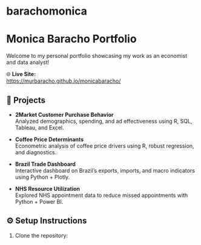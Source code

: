# barachomonica

# Monica Baracho Portfolio

Welcome to my personal portfolio showcasing my work as an economist and data analyst!

🌐 **Live Site:**  
https://murbaracho.github.io/monicabaracho/

## 📂 Projects

- **2Market Customer Purchase Behavior**  
  Analyzed demographics, spending, and ad effectiveness using R, SQL, Tableau, and Excel.

- **Coffee Price Determinants**  
  Econometric analysis of coffee price drivers using R, robust regression, and diagnostics.

- **Brazil Trade Dashboard**  
  Interactive dashboard on Brazil’s exports, imports, and macro indicators using Python + Plotly.

- **NHS Resource Utilization**  
  Explored NHS appointment data to reduce missed appointments with Python + Power BI.

## ⚙️ Setup Instructions

1. Clone the repository:

